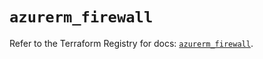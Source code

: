 # `azurerm_firewall`

Refer to the Terraform Registry for docs: [`azurerm_firewall`](https://registry.terraform.io/providers/hashicorp/azurerm/4.7.0/docs/resources/firewall).
